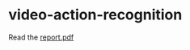 # video-action-recognition

Read the [report.pdf](https://github.com/YusuphaJuwara/video-action-recognition/blob/main/Report.pdf)
